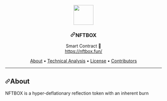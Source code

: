 <div data-target="readme-toc.content" class="Box-body px-5 pb-5">
          <article class="markdown-body entry-content container-lg" itemprop="text"><p align="center">
  <a target="_blank" rel="noopener noreferrer" href="https://camo.githubusercontent.com/cbaee2bff55bf6451af3a50e45614a4b279590142e57801fc2d0f21a38b7419c/68747470733a2f2f6e6674626f782e66756e2f636f696e5f69636f6e2e706e67"><img src="https://camo.githubusercontent.com/cbaee2bff55bf6451af3a50e45614a4b279590142e57801fc2d0f21a38b7419c/68747470733a2f2f6e6674626f782e66756e2f636f696e5f69636f6e2e706e67" width="64" data-canonical-src="https://nftbox.fun/coin_icon.png" style="max-width:100%;"></a>
  <br>
  </p><h3 align="center"><a id="user-content-nftbox" class="anchor" aria-hidden="true" href="#nftbox"><svg class="octicon octicon-link" viewBox="0 0 16 16" version="1.1" width="16" height="16" aria-hidden="true"><path fill-rule="evenodd" d="M7.775 3.275a.75.75 0 001.06 1.06l1.25-1.25a2 2 0 112.83 2.83l-2.5 2.5a2 2 0 01-2.83 0 .75.75 0 00-1.06 1.06 3.5 3.5 0 004.95 0l2.5-2.5a3.5 3.5 0 00-4.95-4.95l-1.25 1.25zm-4.69 9.64a2 2 0 010-2.83l2.5-2.5a2 2 0 012.83 0 .75.75 0 001.06-1.06 3.5 3.5 0 00-4.95 0l-2.5 2.5a3.5 3.5 0 004.95 4.95l1.25-1.25a.75.75 0 00-1.06-1.06l-1.25 1.25a2 2 0 01-2.83 0z"></path></svg></a>NFTBOX</h3>
<p></p>
<p align="center">
  <span align="center">Smart Contract <g-emoji class="g-emoji" alias="rocket" fallback-src="https://github.githubassets.com/images/icons/emoji/unicode/1f680.png">🚀</g-emoji></span>
  <br>
  <a href="https://nftbox.fun/" rel="nofollow">https://nftbox.fun/</a>
</p>
<p align="center">
  <a href="#about">About</a>
  •
  <a href="#commands">Technical Analysis</a>
  •
  <a href="#license">License</a>
  •
  <a href="#contributors">Contributors</a>
</p>
<hr>
<h2><a id="user-content-about" class="anchor" aria-hidden="true" href="#about"><svg class="octicon octicon-link" viewBox="0 0 16 16" version="1.1" width="16" height="16" aria-hidden="true"><path fill-rule="evenodd" d="M7.775 3.275a.75.75 0 001.06 1.06l1.25-1.25a2 2 0 112.83 2.83l-2.5 2.5a2 2 0 01-2.83 0 .75.75 0 00-1.06 1.06 3.5 3.5 0 004.95 0l2.5-2.5a3.5 3.5 0 00-4.95-4.95l-1.25 1.25zm-4.69 9.64a2 2 0 010-2.83l2.5-2.5a2 2 0 012.83 0 .75.75 0 001.06-1.06 3.5 3.5 0 00-4.95 0l-2.5 2.5a3.5 3.5 0 004.95 4.95l1.25-1.25a.75.75 0 00-1.06-1.06l-1.25 1.25a2 2 0 01-2.83 0z"></path></svg></a>About</h2>
<p>NFTBOX is a hyper-deflationary reflection token with an inherent burn</p>
</article>
        </div>
    </div>
